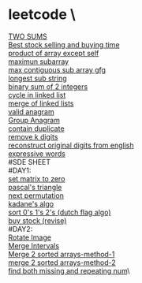 # leetcode \
[TWO SUMS](https://leetcode.com/problems/two-sum/)\
[Best stock selling and buying time](https://leetcode.com/problems/best-time-to-buy-and-sell-stock/)\
[product of array except self](https://leetcode.com/problems/product-of-array-except-self/)\
[maximun subarray](https://leetcode.com/problems/maximum-subarray/)\
[max contiguous sub array gfg](https://www.geeksforgeeks.org/largest-sum-contiguous-subarray/)\
[longest sub string](https://leetcode.com/problems/longest-substring-without-repeating-characters/)\
[binary sum of 2 integers](https://leetcode.com/problems/sum-of-two-integers/)\
[cycle in linked list](https://leetcode.com/problems/linked-list-cycle/)\
[merge of linked lists](https://leetcode.com/problems/merge-two-sorted-lists/)\
[valid anagram](https://leetcode.com/problems/valid-anagram/)\
[Group Anagram](https://leetcode.com/problems/group-anagrams/)\
[contain duplicate](https://leetcode.com/problems/contains-duplicate/)\
[remove k digits](https://leetcode.com/problems/remove-k-digits/)\
[reconstruct original digits from english](https://leetcode.com/problems/reconstruct-original-digits-from-english/)\
[expressive words](https://leetcode.com/problems/expressive-words/)\
#SDE SHEET \
#DAY1: \
[set matrix to zero](https://leetcode.com/problems/set-matrix-zeroes/)\
[pascal's triangle](https://leetcode.com/problems/pascals-triangle/)\
[next permutation](https://leetcode.com/problems/next-permutation/)\
[kadane's algo](https://leetcode.com/problems/maximum-subarray/)\
[sort 0's 1's 2's (dutch flag algo)](https://leetcode.com/problems/sort-colors/)\
[buy stock (revise)](https://leetcode.com/problems/best-time-to-buy-and-sell-stock/)\
#DAY2:\
[Rotate Image](https://leetcode.com/problems/rotate-image/)\
[Merge Intervals](https://leetcode.com/problems/merge-intervals/)\
[Merge 2 sorted arrays-method-1](https://www.techiedelight.com/inplace-merge-two-sorted-arrays/)\
[merge 2 sorted arrays-method-2](https://www.geeksforgeeks.org/efficiently-merging-two-sorted-arrays-with-o1-extra-space/)\
[find both missing and repeating num](https://www.geeksforgeeks.org/find-a-repeating-and-a-missing-number/)\
